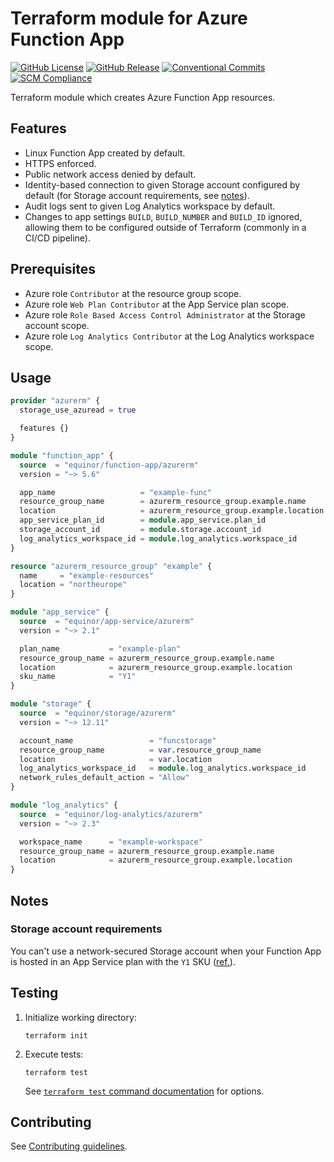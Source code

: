 # Terraform module for Azure Function App

[![GitHub License](https://img.shields.io/github/license/equinor/terraform-azurerm-function-app)](https://github.com/equinor/terraform-azurerm-function-app/blob/main/LICENSE)
[![GitHub Release](https://img.shields.io/github/v/release/equinor/terraform-azurerm-function-app)](https://github.com/equinor/terraform-azurerm-function-app/releases/latest)
[![Conventional Commits](https://img.shields.io/badge/Conventional%20Commits-1.0.0-%23FE5196?logo=conventionalcommits&logoColor=white)](https://conventionalcommits.org)
[![SCM Compliance](https://scm-compliance-api.radix.equinor.com/repos/equinor/terraform-azurerm-function-app/badge)](https://developer.equinor.com/governance/scm-policy/)

Terraform module which creates Azure Function App resources.

## Features

- Linux Function App created by default.
- HTTPS enforced.
- Public network access denied by default.
- Identity-based connection to given Storage account configured by default (for Storage account requirements, see [notes](#storage-account-requirements)).
- Audit logs sent to given Log Analytics workspace by default.
- Changes to app settings `BUILD`, `BUILD_NUMBER` and `BUILD_ID` ignored, allowing them to be configured outside of Terraform (commonly in a CI/CD pipeline).

## Prerequisites

- Azure role `Contributor` at the resource group scope.
- Azure role `Web Plan Contributor` at the App Service plan scope.
- Azure role `Role Based Access Control Administrator` at the Storage account scope.
- Azure role `Log Analytics Contributor` at the Log Analytics workspace scope.

## Usage

```terraform
provider "azurerm" {
  storage_use_azuread = true

  features {}
}

module "function_app" {
  source  = "equinor/function-app/azurerm"
  version = "~> 5.6"

  app_name                   = "example-func"
  resource_group_name        = azurerm_resource_group.example.name
  location                   = azurerm_resource_group.example.location
  app_service_plan_id        = module.app_service.plan_id
  storage_account_id         = module.storage.account_id
  log_analytics_workspace_id = module.log_analytics.workspace_id
}

resource "azurerm_resource_group" "example" {
  name     = "example-resources"
  location = "northeurope"
}

module "app_service" {
  source  = "equinor/app-service/azurerm"
  version = "~> 2.1"

  plan_name           = "example-plan"
  resource_group_name = azurerm_resource_group.example.name
  location            = azurerm_resource_group.example.location
  sku_name            = "Y1"
}

module "storage" {
  source  = "equinor/storage/azurerm"
  version = "~> 12.11"

  account_name                 = "funcstorage"
  resource_group_name          = var.resource_group_name
  location                     = var.location
  log_analytics_workspace_id   = module.log_analytics.workspace_id
  network_rules_default_action = "Allow"
}

module "log_analytics" {
  source  = "equinor/log-analytics/azurerm"
  version = "~> 2.3"

  workspace_name      = "example-workspace"
  resource_group_name = azurerm_resource_group.example.name
  location            = azurerm_resource_group.example.location
}
```

## Notes

### Storage account requirements

You can't use a network-secured Storage account when your Function App is hosted in an App Service plan with the `Y1` SKU ([ref.](https://learn.microsoft.com/en-us/azure/azure-functions/storage-considerations?tabs=azure-cli#storage-account-requirements)).

## Testing

1. Initialize working directory:

   ```console
   terraform init
   ```

1. Execute tests:

   ```console
   terraform test
   ```

   See [`terraform test` command documentation](https://developer.hashicorp.com/terraform/cli/commands/test) for options.

## Contributing

See [Contributing guidelines](https://github.com/equinor/terraform-baseline/blob/main/CONTRIBUTING.md).
